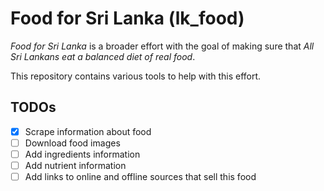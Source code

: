 # Food for Sri Lanka (lk_food)

*Food for Sri Lanka* is a broader effort with the goal of making sure that *All Sri Lankans eat a balanced diet of real food*.

This repository contains various tools to help with this effort. 

## TODOs

* [X] Scrape information about food
* [ ] Download food images
* [ ] Add ingredients information 
* [ ] Add nutrient information
* [ ] Add links to online and offline sources that sell this food
